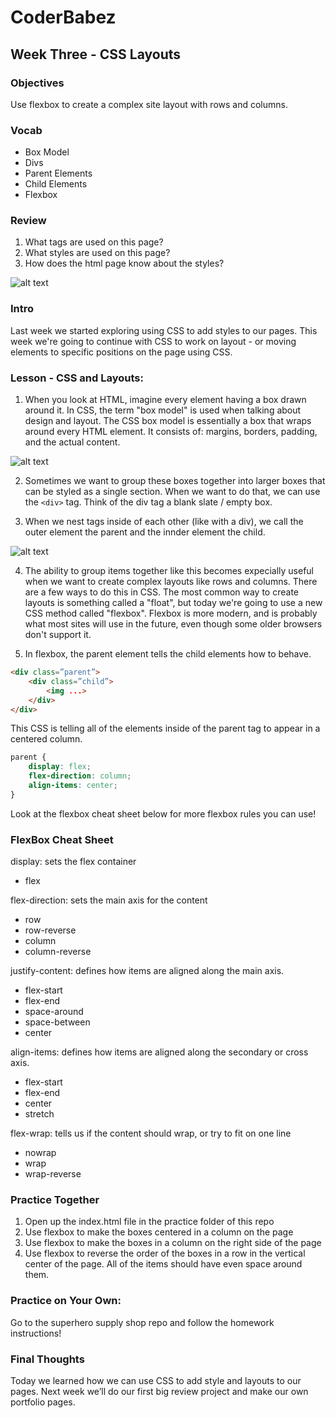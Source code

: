 # CoderBabez

##  Week Three - CSS Layouts

### Objectives
Use flexbox to create a complex site layout with rows and columns.

### Vocab
* Box Model
* Divs
* Parent Elements
* Child Elements
* Flexbox

### Review
1. What tags are used on this page?
2. What styles are used on this page?
3. How does the html page know about the styles?

![alt text](https://github.com/megknoll/coderbabez-css-wk2/raw/master/img/practice.png "Review")

### Intro
Last week we started exploring using CSS to add styles to our pages. This week we're going to continue with CSS to work on layout - or moving elements to specific positions on the page using CSS.

### Lesson - CSS and Layouts:

1. When you look at HTML, imagine every element having a box drawn around it. In CSS, the term "box model" is used when talking about design and layout. The CSS box model is essentially a box that wraps around every HTML element. It consists of: margins, borders, padding, and the actual content.

![alt text](https://github.com/megknoll/coderbabez-css-wk2/raw/master/img/boxmodel.png "Box Model")

2. Sometimes we want to group these boxes together into larger boxes that can be styled as a single section. When we want to do that, we can use the `<div>` tag. Think of the div tag a blank slate / empty box.

3. When we nest tags inside of each other (like with a div), we call the outer element the parent and the innder element the child.

![alt text](https://github.com/megknoll/coderbabez-css-wk2/raw/master/img/child_parent_element.png "Parent vs. Child Element")

4. The ability to group items together like this becomes expecially useful when we want to create complex layouts like rows and columns. There are a few ways to do this in CSS. The most common way to create layouts is something called a "float", but today we're going to use a new CSS method called "flexbox". Flexbox is more modern, and is probably what most sites will use in the future, even though some older browsers don't support it.

5. In flexbox, the parent element tells the child elements how to behave.
```html
<div class=”parent”>
	<div class=”child”>
		<img ...>
	</div>
</div>
```

This CSS is telling all of the elements inside of the parent tag to appear in a centered column.
```css
parent {
	display: flex;
	flex-direction: column;
	align-items: center;
}

```

Look at the flexbox cheat sheet below for more flexbox rules you can use!

### FlexBox Cheat Sheet

display: sets the flex container
* flex

flex-direction: sets the main axis for the content
* row
* row-reverse
* column
* column-reverse

justify-content: defines how items are aligned along the main axis.
* flex-start
* flex-end
* space-around
* space-between
* center

align-items: defines how items are aligned along the secondary or cross axis.
* flex-start
* flex-end
* center
* stretch

flex-wrap: tells us if the content should wrap, or try to fit on one line
* nowrap
* wrap
* wrap-reverse

### Practice Together
1. Open up the index.html file in the practice folder of this repo
2. Use flexbox to make the boxes centered in a column on the page
3. Use flexbox to make the boxes in a column on the right side of the page
4. Use flexbox to reverse the order of the boxes in a row in the vertical center of the page. All of the items should have even space around them.

### Practice on Your Own:
Go to the superhero supply shop repo and follow the homework instructions!

### Final Thoughts
Today we learned how we can use CSS to add style and layouts to our pages.
Next week we’ll do our first big review project and make our own portfolio pages.
